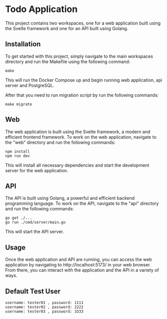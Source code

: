 # Todo Application

This project contains two workspaces, one for a web application built using the Svelte framework and one for an API built using Golang.

## Installation

To get started with this project, simply navigate to the main workspaces directory and run the Makefile using the following command:

```
make
```

This will run the Docker Compose up and begin running web application, api server and PostgreSQL.


After that you need to run migration script by run the following commands:

```
make migrate
```

## Web

The web application is built using the Svelte framework, a modern and efficient frontend framework. To work on the web application, navigate to the "web" directory and run the following commands:

```
npm install
npm run dev
```

This will install all necessary dependencies and start the development server for the web application.


## API

The API is built using Golang, a powerful and efficient backend programming language. To work on the API, navigate to the "api" directory and run the following commands:

```
go get ./...
go run ./cmd/server/main.go
```

This will start the API server.

## Usage

Once the web application and API are running, you can access the web application by navigating to http://localhost:5173/ in your web browser. From there, you can interact with the application and the API in a variety of ways.

## Default Test User
```
username: tester01 , password: 1111
username: tester02 , password: 2222
username: tester03 , password: 3333
```